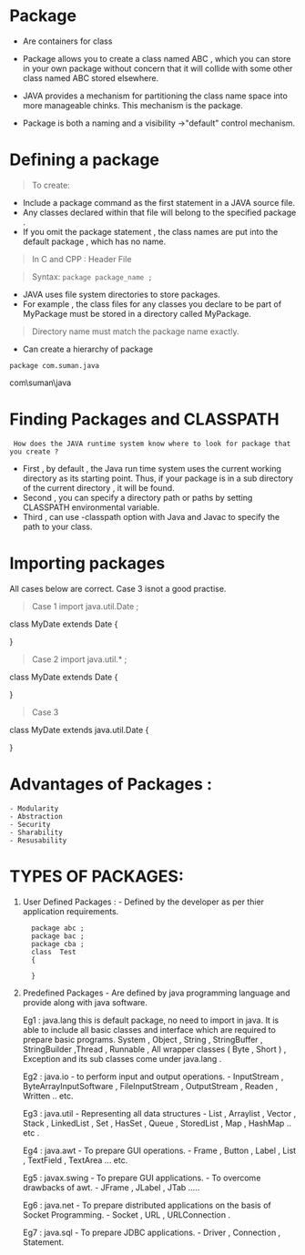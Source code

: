 # Package

- Are containers for class 

- Package allows you to create a class named ABC , which you can store in your own package without concern that it will collide with some other class named ABC stored elsewhere.

- JAVA provides a mechanism for partitioning the class name space into more manageable chinks. This mechanism is the package.

- Package is both a naming and a visibility ->"default" control mechanism.


                    
# Defining a package

> To create:

- Include a package command as the first statement in a JAVA source file.
- Any classes declared within that file will belong to the specified package .
- If you omit the package statement , the class names are put into the default package , which has no name.
  
> In C and CPP : Header File


> Syntax:  ```package package_name ; ```
- JAVA uses file system directories to store packages.
- For example , the class files for any classes you declare to be part of MyPackage must be stored in a directory called MyPackage.
> Directory name must match the package name exactly. 

- Can create a hierarchy of package

```package com.suman.java```

com\suman\java


# Finding Packages and CLASSPATH
   
``` How does the JAVA runtime system know where to look for package that you create ?```

- First , by default , the Java run time system uses the current working directory as its starting point. Thus, if your package is in a sub directory of the current directory , it will be found.
- Second , you can specify a directory path or paths by setting CLASSPATH environmental variable.
- Third , can use -classpath option with Java and Javac to specify the path to your class.


# Importing packages
All cases below are correct. Case 3 isnot a good practise.

> Case 1
import java.util.Date ;

class MyDate extends Date
{

}

> Case 2
import java.util.* ;

class MyDate extends Date
{

}

> Case 3

class MyDate extends java.util.Date
{

}


# Advantages of Packages :
    - Modularity 
    - Abstraction
    - Security 
    - Sharability
    - Resusability

# TYPES OF PACKAGES:
  1) User Defined Packages :
    - Defined by the developer as per thier application requirements.
     
           package abc ;
           package bac ;
           package cba ;
           class  Test
           {

           }


   1) Predefined Packages
    - Are defined by java programming language and provide along with java software.
        
        Eg1 : java.lang
                this is default package, no need to import in java.
            It is able to include all basic classes and interface which are required to prepare basic programs.
            System , Object , String , StringBuffer , StringBuilder ,Thread , Runnable , All wrapper classes ( Byte , Short ) , Exception and its sub classes come under java.lang .
        
        Eg2 : java.io
          - to perform input and output operations.
          - InputStream , ByteArrayInputSoftware , FileInputStream , OutputStream , Readen , Written .. etc.
        
        Eg3 : java.util
          - Representing all data structures
          - List , Arraylist , Vector , Stack , LinkedList , Set , HasSet , Queue , StoredList , Map , HashMap .. etc .
        
        Eg4 : java.awt
          - To prepare GUI operations.
          - Frame , Button , Label , List , TextField , TextArea ... etc.

        Eg5 : javax.swing
          - To prepare GUI applications.
          - To overcome drawbacks of awt.
          - JFrame , JLabel , JTab .....

        Eg6 : java.net
          - To prepare distributed applications on the basis of Socket Programming.
          - Socket , URL , URLConnection .

        Eg7 : java.sql
          - To prepare JDBC applications.
          - Driver , Connection , Statement.

